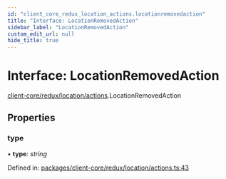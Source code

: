 ```yaml
---
id: "client_core_redux_location_actions.locationremovedaction"
title: "Interface: LocationRemovedAction"
sidebar_label: "LocationRemovedAction"
custom_edit_url: null
hide_title: true
---
```


# Interface: LocationRemovedAction

[client-core/redux/location/actions](../modules/client_core_redux_location_actions.md).LocationRemovedAction

## Properties

### type

• **type**: *string*

Defined in: [packages/client-core/redux/location/actions.ts:43](https://github.com/xr3ngine/xr3ngine/blob/9d253dc38/packages/client-core/redux/location/actions.ts#L43)
